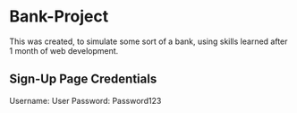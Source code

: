 # Bank-Project

This was created, to simulate some sort of a bank, using skills learned after 1 month of web development.

## Sign-Up Page Credentials
Username: User
Password: Password123